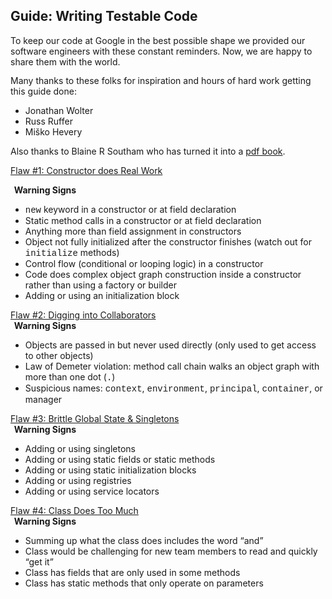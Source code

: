 <div id="content" class="pages">
  <h2>Guide: Writing Testable Code</h2>
  <div class="entry">
    <p
      style="
        margin: 0.14in 0in 0in;
        background: transparent none repeat scroll 0% 50%;
      "
      align="left">
      To keep our code at Google in the best possible shape we provided our
      software engineers with these constant reminders. Now, we are happy to
      share them with the world.
    </p>
    <p
      style="
        margin: 0.14in 0in 0in;
        background: transparent none repeat scroll 0% 50%;
      "
      align="left"></p>
    <p
      style="
        margin: 0.14in 0in 0in;
        background: transparent none repeat scroll 0% 50%;
      "
      align="left">
      Many thanks to these folks for inspiration and hours of hard work getting
      this guide done:
    </p>
    <ul>
      <li>Jonathan Wolter</li>
      <li>Russ Ruffer</li>
      <li>Miško Hevery</li>
    </ul>
    <p>
      Also thanks to&nbsp;Blaine R Southam who has turned it into a
      <a
        href="./Guide-Writing Testable Code.pdf">pdf book</a>.
    </p>
    <p>
      <a
        href="./flaw-constructor-does-work.md">Flaw #1: Constructor does Real Work</a>
    </p>
    <p
      style="
        margin-left: 0.06in;
        margin-top: 0in;
        margin-bottom: 0in;
        font-style: normal;
      "
      align="left">
      <strong>Warning Signs</strong>
    </p>
    <ul>
      <li>
        <span style="font-family: Courier New, monospace">new</span> keyword in
        a constructor or at field declaration
      </li>
      <li>Static method calls in a constructor or at field declaration</li>
      <li>Anything more than field assignment in constructors</li>
      <li>
        Object not fully initialized after the constructor finishes (watch out
        for
        <span style="font-family: Courier New, monospace">initialize</span>
        methods)
      </li>
      <li>Control flow (conditional or looping logic) in a constructor</li>
      <li>
        Code does complex object graph construction inside a constructor rather
        than using a factory or builder
      </li>
      <li>Adding or using an initialization block</li>
    </ul>
    <p
      style="
        margin: 0.14in 0in 0in;
        background: transparent none repeat scroll 0% 50%;
      "
      align="left">
      <a
        href="./flaw-digging-into-colaborators.md">Flaw #2: Digging into Collaborators</a>
    </p>
    <p
      style="
        margin-left: 0.06in;
        margin-top: 0in;
        margin-bottom: 0in;
        font-style: normal;
      "
      align="left">
      <strong>Warning Signs</strong>
    </p>
    <ul>
      <li>
        Objects are passed in but never used directly (only used to get access
        to other objects)
      </li>
      <li>
        Law of Demeter violation: method call chain walks an object graph with
        more than one dot (<span style="font-family: Courier New, monospace">.</span>)
      </li>
      <li>
        Suspicious names:
        <span style="font-family: Courier New, monospace">context</span>,
        <span style="font-family: Courier New, monospace">environment</span>,
        <span style="font-family: Courier New, monospace">principal</span>,
        <span style="font-family: Courier New, monospace">container</span>, or
        manager
      </li>
    </ul>
    <p
      style="
        margin: 0.14in 0in 0in;
        background: transparent none repeat scroll 0% 50%;
      "
      align="left">
      <a
        href="./flaw-brittle-global-state-singletons.md">Flaw #3: Brittle Global State &amp; Singletons</a>
    </p>
    <p
      style="
        margin-left: 0.06in;
        margin-top: 0in;
        margin-bottom: 0in;
        font-style: normal;
      "
      align="left">
      <strong>Warning Signs</strong>
    </p>
    <ul>
      <li>Adding or using singletons</li>
      <li>Adding or using static fields or static methods</li>
      <li>Adding or using static initialization blocks</li>
      <li>Adding or using registries</li>
      <li>Adding or using service locators</li>
    </ul>
    <p
      style="
        margin: 0.14in 0in 0in;
        background: transparent none repeat scroll 0% 50%;
      "
      align="left">
      <a
        href="./flaw-class-does-too-much.md">Flaw #4: Class Does Too Much</a>
    </p>
    <p
      style="
        margin-left: 0.06in;
        margin-top: 0in;
        margin-bottom: 0in;
        font-style: normal;
      "
      align="left">
      <strong>Warning Signs</strong>
    </p>
    <ul>
      <li>Summing up what the class does includes the word “and”</li>
      <li>
        Class would be challenging for new team members to read and quickly “get
        it”
      </li>
      <li>Class has fields that are only used in some methods</li>
      <li>Class has static methods that only operate on parameters</li>
    </ul>
  </div>
</div>
